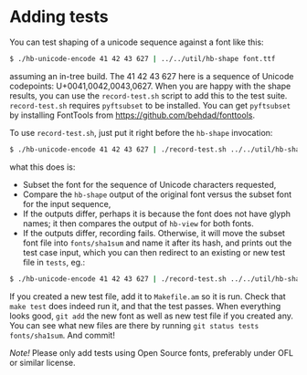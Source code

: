 Adding tests
============

You can test shaping of a unicode sequence against a font like this:
```sh
$ ./hb-unicode-encode 41 42 43 627 | ../../util/hb-shape font.ttf
```
assuming an in-tree build.  The 41 42 43 627 here is a sequence of
Unicode codepoints: U+0041,0042,0043,0627.  When you are happy with
the shape results, you can use the `record-test.sh` script to add
this to the test suite.  `record-test.sh` requires `pyftsubset` to
be installed.  You can get `pyftsubset` by installing
FontTools from <https://github.com/behdad/fonttools>.

To use `record-test.sh`, just put it right before the `hb-shape` invocation:
```sh
$ ./hb-unicode-encode 41 42 43 627 | ./record-test.sh ../../util/hb-shape font.ttf
```
what this does is:
  * Subset the font for the sequence of Unicode characters requested,
  * Compare the `hb-shape` output of the original font versus the subset
    font for the input sequence,
  * If the outputs differ, perhaps it is because the font does not have
    glyph names; it then compares the output of `hb-view` for both fonts.
  * If the outputs differ, recording fails.  Otherwise, it will move the
    subset font file into `fonts/sha1sum` and name it after its hash,
    and prints out the test case input, which you can then redirect to
    an existing or new test file in `tests`, eg.:
```sh
$ ./hb-unicode-encode 41 42 43 627 | ./record-test.sh ../../util/hb-shape font.ttf >> tests/test-name.test
```

If you created a new test file, add it to `Makefile.am` so it is run.
Check that `make test` does indeed run it, and that the test passes.
When everything looks good, `git add` the new font as well as new
test file if you created any.  You can see what new files are there
by running `git status tests fonts/sha1sum`.  And commit!

*Note!*  Please only add tests using Open Source fonts, preferably under
OFL or similar license.
